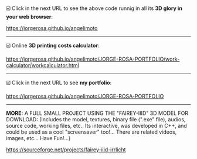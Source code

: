 :ballot_box_with_check: Click in the next URL to see the above code runnig in all its **3D glory in your web browser**:

https://jorgerosa.github.io/angelimoto

<hr>

:ballot_box_with_check: Online **3D printing costs calculator**:

https://jorgerosa.github.io/angelimoto/JORGE-ROSA-PORTFOLIO/work-calculator/workcalculator.html

<hr>

:ballot_box_with_check: Click in the next URL to see **my portfolio**:

https://jorgerosa.github.io/angelimoto/JORGE-ROSA-PORTFOLIO

<hr>

**MORE:** A FULL SMALL PROJECT USING THE "FAIREY-IIID" 3D MODEL FOR DOWNLOAD: (Includes the model, textures, binary file (".exe" file), audios, source code, working files, etc.. Its interactive, was developed in C++, and could be used as a cool "screensaver" too!... There are related videos, images, etc... Have Fun!...)

https://sourceforge.net/projects/fairey-iiid-irrlicht

